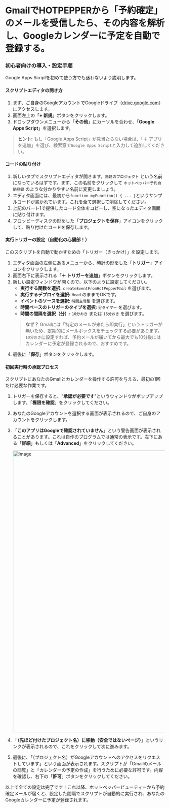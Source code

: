 # GmailでHOTPEPPERから「予約確定」のメールを受信したら、その内容を解析し、Googleカレンダーに予定を自動で登録する。

### 初心者向けの導入・設定手順

Google Apps Scriptを初めて使う方でも迷わないよう説明します。

#### スクリプトエディタの開き方

1.  まず、ご自身のGoogleアカウントでGoogleドライブ（[drive.google.com](http://drive.google.com)）にアクセスします。
2.  画面左上の「**+ 新規**」ボタンをクリックします。
3.  ドロップダウンメニューから「**その他**」にカーソルを合わせ、「**Google Apps Script**」を選択します。

> **ヒント:** もし「Google Apps Script」が見当たらない場合は、「＋ アプリを追加」を選び、検索窓で`Google Apps Script`と入力して追加してください。

#### コードの貼り付け

1.  新しいタブでスクリプトエディタが開きます。`無題のプロジェクト` という名前になっているはずです。まず、この名前をクリックして `ホットペッパー予約自動登録` のような分かりやすい名前に変更しましょう。
2.  エディタ画面には、最初から`function myFunction() { ... }`というサンプルコードが書かれています。これを全て選択して削除してください。
3.  上記のパート1で提供したコード全体をコピーし、空になったエディタ画面に貼り付けます。
4.  フロッピーディスクの形をした「**プロジェクトを保存**」アイコンをクリックして、貼り付けたコードを保存します。

#### 実行トリガーの設定（自動化の心臓部！）

このスクリプトを自動で動かすための「トリガー（きっかけ）」を設定します。

1.  エディタ画面の左側にあるメニューから、時計の形をした「**トリガー**」アイコンをクリックします。
2.  画面右下に表示される「**＋ トリガーを追加**」ボタンをクリックします。
3.  新しい設定ウィンドウが開くので、以下のように設定してください。
    *   **実行する関数を選択:** `createEventFromHotPepperMail` を選びます。
    *   **実行するデプロイを選択:** `Head` のままでOKです。
    *   **イベントのソースを選択:** `時間主導型` を選びます。
    *   **時間ベースのトリガーのタイプを選択:** `分タイマー` を選びます。
    *   **時間の間隔を選択（分）:** `10分おき` または `15分おき` を選びます。
    > **なぜ？** Gmailには「特定のメールが来たら即実行」というトリガーが無いため、定期的にメールボックスをチェックする必要があります。`10分おき`に設定すれば、予約メールが届いてから最大でも10分後にはカレンダーに予定が登録されるので、おすすめです。
4.  最後に「**保存**」ボタンをクリックします。

#### 初回実行時の承認プロセス

スクリプトにあなたのGmailとカレンダーを操作する許可を与える、最初の1回だけ必要な作業です。

1.  トリガーを保存すると、"**承認が必要です**"というウィンドウがポップアップします。「**権限を確認**」をクリックしてください。
2.  あなたのGoogleアカウントを選択する画面が表示されるので、ご自身のアカウントをクリックします。
3.  「**このアプリはGoogleで確認されていません**」という警告画面が表示されることがあります。これは自作のプログラムでは通常の表示です。左下にある「**詳細**」もしくは「**Advanced**」をクリックしてください。
   
     <img width="943" height="887" alt="Image" src="https://github.com/user-attachments/assets/ca956e5d-431c-4e40-aac5-da3e91469223" />

4.  「**（先ほど付けたプロジェクト名）に移動（安全ではないページ）**」というリンクが表示されるので、これをクリックして次に進みます。
5.  最後に、「（プロジェクト名）がGoogleアカウントへのアクセスをリクエストしています」という画面が表示されます。スクリプトが「Gmailのメールの閲覧」と「カレンダーの予定の作成」を行うために必要な許可です。内容を確認し、右下の「**許可**」ボタンをクリックしてください。

以上で全ての設定は完了です！これ以降、ホットペッパービューティーから予約確定メールが届くと、設定した間隔でスクリプトが自動的に実行され、あなたのGoogleカレンダーに予定が登録されます。
